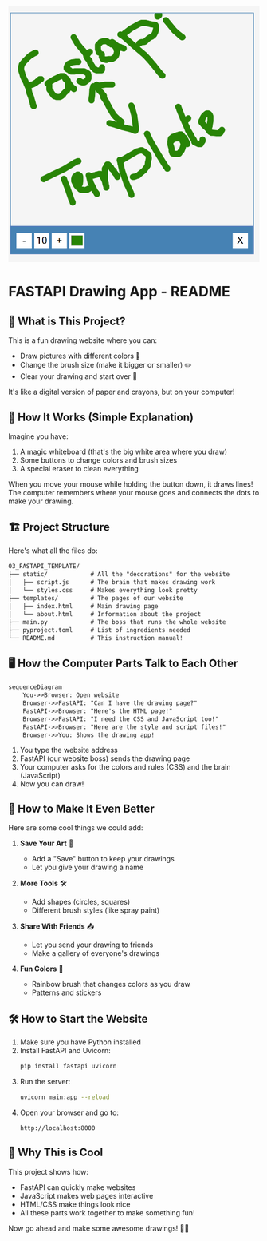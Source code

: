 ![FastAPI Diagram](template.png)

# FASTAPI Drawing App - README

## 🌟 What is This Project?

This is a fun drawing website where you can:
- Draw pictures with different colors 🎨
- Change the brush size (make it bigger or smaller) ✏️
- Clear your drawing and start over 🧹

It's like a digital version of paper and crayons, but on your computer!

## 🧩 How It Works (Simple Explanation)

Imagine you have:
1. A magic whiteboard (that's the big white area where you draw)
2. Some buttons to change colors and brush sizes
3. A special eraser to clean everything

When you move your mouse while holding the button down, it draws lines! The computer remembers where your mouse goes and connects the dots to make your drawing.

## 🏗️ Project Structure

Here's what all the files do:

```
03_FASTAPI_TEMPLATE/
├── static/            # All the "decorations" for the website
│   ├── script.js      # The brain that makes drawing work
│   └── styles.css     # Makes everything look pretty
├── templates/         # The pages of our website
│   ├── index.html     # Main drawing page
│   └── about.html     # Information about the project
├── main.py            # The boss that runs the whole website
├── pyproject.toml     # List of ingredients needed
└── README.md          # This instruction manual!
```

## 🖥️ How the Computer Parts Talk to Each Other

```mermaid
sequenceDiagram
    You->>Browser: Open website
    Browser->>FastAPI: "Can I have the drawing page?"
    FastAPI->>Browser: "Here's the HTML page!"
    Browser->>FastAPI: "I need the CSS and JavaScript too!"
    FastAPI->>Browser: "Here are the style and script files!"
    Browser->>You: Shows the drawing app!
```

1. You type the website address
2. FastAPI (our website boss) sends the drawing page
3. Your computer asks for the colors and rules (CSS) and the brain (JavaScript)
4. Now you can draw!

## 🚀 How to Make It Even Better

Here are some cool things we could add:

1. **Save Your Art** 💾
   - Add a "Save" button to keep your drawings
   - Let you give your drawing a name

2. **More Tools** 🛠️
   - Add shapes (circles, squares)
   - Different brush styles (like spray paint)

3. **Share With Friends** 📤
   - Let you send your drawing to friends
   - Make a gallery of everyone's drawings

4. **Fun Colors** 🌈
   - Rainbow brush that changes colors as you draw
   - Patterns and stickers

## 🛠️ How to Start the Website

1. Make sure you have Python installed
2. Install FastAPI and Uvicorn:
   ```bash
   pip install fastapi uvicorn
   ```
3. Run the server:
   ```bash
   uvicorn main:app --reload
   ```
4. Open your browser and go to:
   ```
   http://localhost:8000
   ```

## 🤔 Why This is Cool

This project shows how:
- FastAPI can quickly make websites
- JavaScript makes web pages interactive
- HTML/CSS make things look nice
- All these parts work together to make something fun!

Now go ahead and make some awesome drawings! 🎨✨